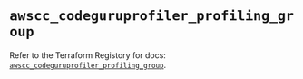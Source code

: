 # `awscc_codeguruprofiler_profiling_group`

Refer to the Terraform Registory for docs: [`awscc_codeguruprofiler_profiling_group`](https://registry.terraform.io/providers/hashicorp/awscc/0.70.0/docs/resources/codeguruprofiler_profiling_group).
